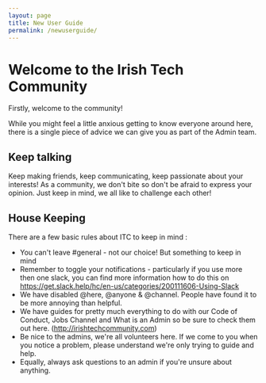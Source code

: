 ```yaml
---
layout: page
title: New User Guide	
permalink: /newuserguide/
---
```




# Welcome to the Irish Tech Community

Firstly, welcome to the community! 

While you might feel a little anxious getting to know everyone around here, there is a single piece of advice we can give you as part of the Admin team. 

## Keep talking

Keep making friends, keep communicating, keep passionate about your interests!
As a community, we don't bite so don't be afraid to express your opinion. Just keep in mind, we all like to challenge each other! 

## House Keeping

There are a few basic rules about ITC to keep in mind : 

- You can't leave #general -  not our choice! But something to keep in mind
- Remember to toggle your notifications - particularly if you use more then one slack, you can find more information how to do this on https://get.slack.help/hc/en-us/categories/200111606-Using-Slack
- We have disabled @here, @anyone & @channel. People have found it to be more annoying than helpful. 
- We have guides for pretty much everything to do with our Code of Conduct, Jobs Channel and What is an Admin so be sure to check them out here. (http://irishtechcommunity.com)
- Be nice to the admins, we're all volunteers here. If we come to you when you notice a problem, please understand we're only trying to guide and help.
- Equally, always ask questions to an admin if you're unsure about anything. 
